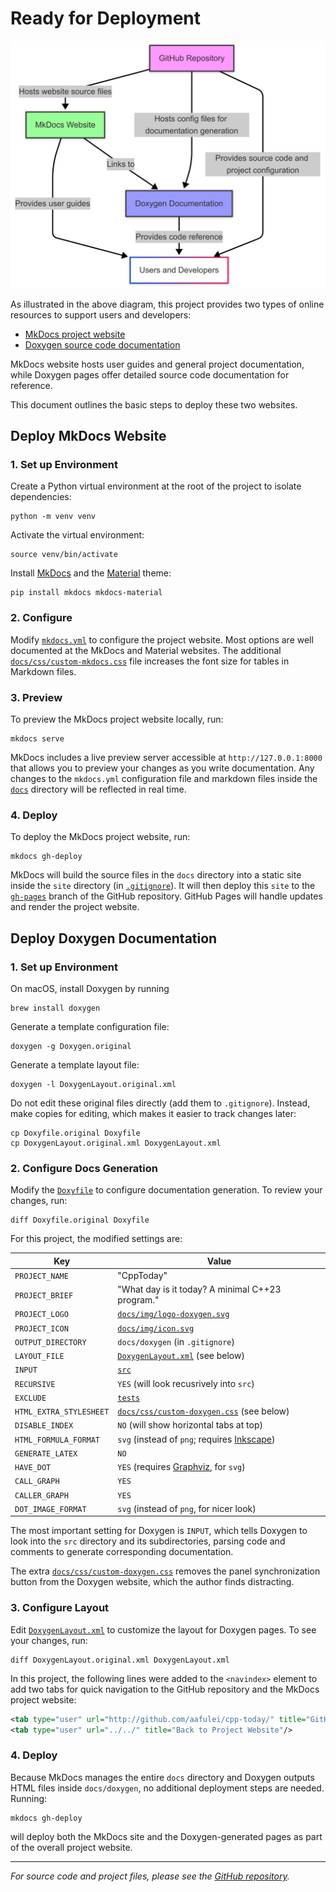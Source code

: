 # Ready for Deployment

![](./img/project.png)

As illustrated in the above diagram, this project provides two types of online
resources to support users and developers:

- [MkDocs project website](https://aafulei.github.io/cpp-today/)
- [Doxygen source code documentation](https://aafulei.github.io/cpp-today/doxygen/html/)

MkDocs website hosts user guides and general project documentation, while
Doxygen pages offer detailed source code documentation for reference.

This document outlines the basic steps to deploy these two websites.

## Deploy MkDocs Website

### 1. Set up Environment

Create a Python virtual environment at the root of the project to isolate
dependencies:

```shell
python -m venv venv
```

Activate the virtual environment:

```shell
source venv/bin/activate
```

Install [MkDocs](https://www.mkdocs.org/) and the
[Material](https://squidfunk.github.io/mkdocs-material/) theme:

```shell
pip install mkdocs mkdocs-material
```

### 2. Configure

Modify [`mkdocs.yml`](https://github.com/aafulei/cpp-today/blob/main/mkdocs.yml)
to configure the project website. Most options are well documented at the
MkDocs and Material websites. The additional
[`docs/css/custom-mkdocs.css`](https://github.com/aafulei/cpp-today/blob/main/docs/css/custom-mkdocs.css)
file increases the font size for tables in Markdown files.

### 3. Preview

To preview the MkDocs project website locally, run:

```shell
mkdocs serve
```

MkDocs includes a live preview server accessible at
`http://127.0.0.1:8000` that allows you to preview your
changes as you write documentation. Any changes to the `mkdocs.yml`
configuration file and markdown files inside the
[`docs`](https://github.com/aafulei/cpp-today/blob/main/docs/)
directory will be reflected in real time.

### 4. Deploy

To deploy the MkDocs project website, run:

```shell
mkdocs gh-deploy
```

MkDocs will build the source files in the `docs` directory into a static site
inside the `site` directory (in
[`.gitignore`](https://github.com/aafulei/cpp-today/blob/main/.gitignore)).
It will then deploy this `site` to the
[`gh-pages`](https://github.com/aafulei/cpp-today/tree/gh-pages)
branch of the GitHub repository. GitHub Pages will handle updates and render the
project website.

## Deploy Doxygen Documentation

### 1. Set up Environment

On macOS, install Doxygen by running

```shell
brew install doxygen
```

Generate a template configuration file:

```shell
doxygen -g Doxygen.original
```

Generate a template layout file:

```shell
doxygen -l DoxygenLayout.original.xml
```

Do not edit these original files directly (add them to `.gitignore`). Instead,
make copies for editing, which makes it easier to track changes later:

```shell
cp Doxyfile.original Doxyfile
cp DoxygenLayout.original.xml DoxygenLayout.xml
```

### 2. Configure Docs Generation

Modify the
[`Doxyfile`](https://github.com/aafulei/cpp-today/blob/main/Doxyfile)
to configure documentation generation. To review your changes, run:

```shell
diff Doxyfile.original Doxyfile
```

For this project, the modified settings are:

| Key                     | Value                                                                                                                   |
| ----------------------- | ----------------------------------------------------------------------------------------------------------------------- |
| `PROJECT_NAME`          | "CppToday"                                                                                                              |
| `PROJECT_BRIEF`         | "What day is it today? A minimal C++23 program."                                                                        |
| `PROJECT_LOGO`          | [`docs/img/logo-doxygen.svg`](https://github.com/aafulei/cpp-today/blob/main/docs/img/logo-doxygen.svg)                 |
| `PROJECT_ICON`          | [`docs/img/icon.svg`](https://github.com/aafulei/cpp-today/blob/main/docs/img/icon.svg)                                 |
| `OUTPUT_DIRECTORY`      | `docs/doxygen` (in `.gitignore`)                                                                                        |
| `LAYOUT_FILE`           | [`DoxygenLayout.xml`](https://github.com/aafulei/cpp-today/blob/main/DoxygenLayout.xml) (see below)                     |
| `INPUT`                 | [`src`](https://github.com/aafulei/cpp-today/blob/main/src/)                                                            |
| `RECURSIVE`             | `YES` (will look recusrively into `src`)                                                                                |
| `EXCLUDE`               | [`tests`](https://github.com/aafulei/cpp-today/blob/main/tests/)                                                        |
| `HTML_EXTRA_STYLESHEET` | [`docs/css/custom-doxygen.css`](https://github.com/aafulei/cpp-today/blob/main/docs/css/custom-doxygen.css) (see below) |
| `DISABLE_INDEX`         | `NO` (will show horizontal tabs at top)                                                                                 |
| `HTML_FORMULA_FORMAT`   | `svg` (instead of `png`; requires [Inkscape](https://inkscape.org/))                                                    |
| `GENERATE_LATEX`        | `NO`                                                                                                                    |
| `HAVE_DOT`              | `YES` (requires [Graphviz](https://graphviz.org/download/), for `svg`)                                                  |
| `CALL_GRAPH`            | `YES`                                                                                                                   |
| `CALLER_GRAPH`          | `YES`                                                                                                                   |
| `DOT_IMAGE_FORMAT`      | `svg` (instead of `png`, for nicer look)                                                                                |

The most important setting for Doxygen is `INPUT`, which tells Doxygen to look
into the `src` directory and its subdirectories, parsing code and comments to
generate corresponding documentation.

The extra
[`docs/css/custom-doxygen.css`](https://github.com/aafulei/cpp-today/blob/main/docs/css/custom-doxygen.css)
removes the panel synchronization button from the Doxygen website, which the
author finds distracting.

### 3. Configure Layout

Edit
[`DoxygenLayout.xml`](https://github.com/aafulei/cpp-today/blob/main/DoxygenLayout.xml)
to customize the layout for Doxygen pages. To see your changes, run:

```shell
diff DoxygenLayout.original.xml DoxygenLayout.xml
```

In this project, the following lines were added to the `<navindex>` element to
add two tabs for quick navigation to the GitHub repository and the MkDocs
project website:

```xml
<tab type="user" url="http://github.com/aafulei/cpp-today/" title="GitHub"/>
<tab type="user" url="../../" title="Back to Project Website"/>
```

### 4. Deploy

Because MkDocs manages the entire `docs` directory and Doxygen outputs HTML
files inside `docs/doxygen`, no additional deployment steps are needed. Running:

```shell
mkdocs gh-deploy
```

will deploy both the MkDocs site and the Doxygen-generated pages as part of
the overall project website.

---

*For source code and project files, please see the
[GitHub repository](https://github.com/aafulei/cpp-today).*

